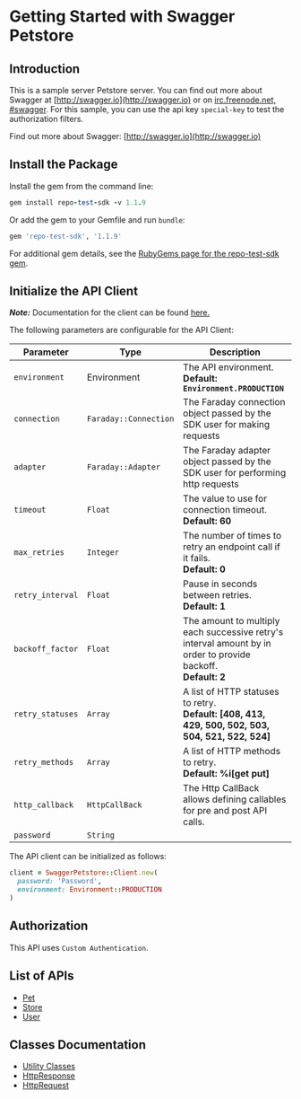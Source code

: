
# Getting Started with Swagger Petstore

## Introduction

This is a sample server Petstore server.  You can find out more about Swagger at [http://swagger.io](http://swagger.io) or on [irc.freenode.net, #swagger](http://swagger.io/irc/).  For this sample, you can use the api key `special-key` to test the authorization filters.

Find out more about Swagger: [http://swagger.io](http://swagger.io)

## Install the Package

Install the gem from the command line:

```ruby
gem install repo-test-sdk -v 1.1.9
```

Or add the gem to your Gemfile and run `bundle`:

```ruby
gem 'repo-test-sdk', '1.1.9'
```

For additional gem details, see the [RubyGems page for the repo-test-sdk gem](https://rubygems.org/gems/repo-test-sdk/versions/1.1.9).

## Initialize the API Client

**_Note:_** Documentation for the client can be found [here.](https://www.github.com/sdks-io/ruby-new/tree/1.1.9/doc/client.md)

The following parameters are configurable for the API Client:

| Parameter | Type | Description |
|  --- | --- | --- |
| `environment` | Environment | The API environment. <br> **Default: `Environment.PRODUCTION`** |
| `connection` | `Faraday::Connection` | The Faraday connection object passed by the SDK user for making requests |
| `adapter` | `Faraday::Adapter` | The Faraday adapter object passed by the SDK user for performing http requests |
| `timeout` | `Float` | The value to use for connection timeout. <br> **Default: 60** |
| `max_retries` | `Integer` | The number of times to retry an endpoint call if it fails. <br> **Default: 0** |
| `retry_interval` | `Float` | Pause in seconds between retries. <br> **Default: 1** |
| `backoff_factor` | `Float` | The amount to multiply each successive retry's interval amount by in order to provide backoff. <br> **Default: 2** |
| `retry_statuses` | `Array` | A list of HTTP statuses to retry. <br> **Default: [408, 413, 429, 500, 502, 503, 504, 521, 522, 524]** |
| `retry_methods` | `Array` | A list of HTTP methods to retry. <br> **Default: %i[get put]** |
| `http_callback` | `HttpCallBack` | The Http CallBack allows defining callables for pre and post API calls. |
| `password` | `String` |  |

The API client can be initialized as follows:

```ruby
client = SwaggerPetstore::Client.new(
  password: 'Password',
  environment: Environment::PRODUCTION
)
```

## Authorization

This API uses `Custom Authentication`.

## List of APIs

* [Pet](https://www.github.com/sdks-io/ruby-new/tree/1.1.9/doc/controllers/pet.md)
* [Store](https://www.github.com/sdks-io/ruby-new/tree/1.1.9/doc/controllers/store.md)
* [User](https://www.github.com/sdks-io/ruby-new/tree/1.1.9/doc/controllers/user.md)

## Classes Documentation

* [Utility Classes](https://www.github.com/sdks-io/ruby-new/tree/1.1.9/doc/utility-classes.md)
* [HttpResponse](https://www.github.com/sdks-io/ruby-new/tree/1.1.9/doc/http-response.md)
* [HttpRequest](https://www.github.com/sdks-io/ruby-new/tree/1.1.9/doc/http-request.md)


